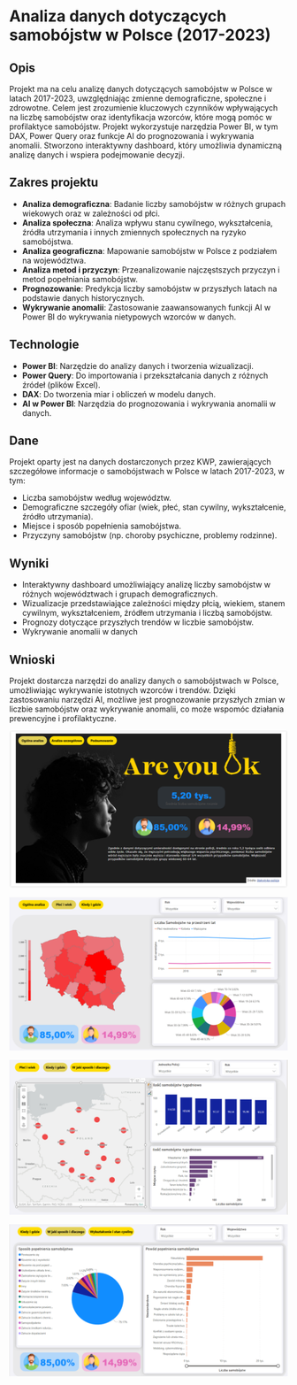 # Analiza danych dotyczących samobójstw w Polsce (2017-2023)

## Opis
Projekt ma na celu analizę danych dotyczących samobójstw w Polsce w latach 2017-2023, uwzględniając zmienne demograficzne, społeczne i zdrowotne. Celem jest zrozumienie kluczowych czynników wpływających na liczbę samobójstw oraz identyfikacja wzorców, które mogą pomóc w profilaktyce samobójstw. Projekt wykorzystuje narzędzia Power BI, w tym DAX, Power Query oraz funkcje AI do prognozowania i wykrywania anomalii. Stworzono interaktywny dashboard, który umożliwia dynamiczną analizę danych i wspiera podejmowanie decyzji.

## Zakres projektu
- **Analiza demograficzna**: Badanie liczby samobójstw w różnych grupach wiekowych oraz w zależności od płci.
- **Analiza społeczna**: Analiza wpływu stanu cywilnego, wykształcenia, źródła utrzymania i innych zmiennych społecznych na ryzyko samobójstwa.
- **Analiza geograficzna**: Mapowanie samobójstw w Polsce z podziałem na województwa.
- **Analiza metod i przyczyn**: Przeanalizowanie najczęstszych przyczyn i metod popełniania samobójstw.
- **Prognozowanie**: Predykcja liczby samobójstw w przyszłych latach na podstawie danych historycznych.
- **Wykrywanie anomalii**: Zastosowanie zaawansowanych funkcji AI w Power BI do wykrywania nietypowych wzorców w danych.

## Technologie
- **Power BI**: Narzędzie do analizy danych i tworzenia wizualizacji.
- **Power Query**: Do importowania i przekształcania danych z różnych źródeł (plików Excel).
- **DAX**: Do tworzenia miar i obliczeń w modelu danych.
- **AI w Power BI**: Narzędzia do prognozowania i wykrywania anomalii w danych.

## Dane
Projekt oparty jest na danych dostarczonych przez KWP, zawierających szczegółowe informacje o samobójstwach w Polsce w latach 2017-2023, w tym:
- Liczba samobójstw według województw.
- Demograficzne szczegóły ofiar (wiek, płeć, stan cywilny, wykształcenie, źródło utrzymania).
- Miejsce i sposób popełnienia samobójstwa.
- Przyczyny samobójstw (np. choroby psychiczne, problemy rodzinne).

## Wyniki
- Interaktywny dashboard umożliwiający analizę liczby samobójstw w różnych województwach i grupach demograficznych.
- Wizualizacje przedstawiające zależności między płcią, wiekiem, stanem cywilnym, wykształceniem, źródłem utrzymania i liczbą samobójstw.
- Prognozy dotyczące przyszłych trendów w liczbie samobójstw.
- Wykrywanie anomalii w danych

## Wnioski
Projekt dostarcza narzędzi do analizy danych o samobójstwach w Polsce, umożliwiając wykrywanie istotnych wzorców i trendów. Dzięki zastosowaniu narzędzi AI, możliwe jest prognozowanie przyszłych zmian w liczbie samobójstw oraz wykrywanie anomalii, co może wspomóc działania prewencyjne i profilaktyczne.

![alt text](image.png)


![alt text](image-1.png)


![alt text](image-2.png)


![alt text](image-3.png)